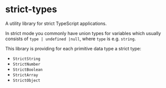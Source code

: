 # strict-types

A utility library for strict TypeScript applications. 

In strict mode you commonly have union types for variables which usually consists of `type | undefined |null`,
where `type` is e.g. `string`. 

This library is providing for each primitive data type a strict type:
* `StrictString`
* `StrictNumber`
* `StrictBoolean`
* `StrictArray`
* `StrictObject`


